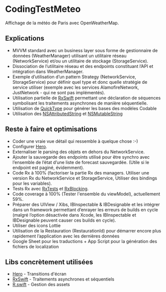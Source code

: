 # CodingTestMeteo

Affichage de la météo de Paris avec OpenWeatherMap.

## Explications

* MVVM standard avec un business layer sous forme de gestionnaire de données (WeatherManager) utilisant un utilitaire réseau (NetworkService) et/ou un utilitaire de stockage (StorageService).
* Dissociation de l’utilitaire réseau et des endpoints constituant l’API et intégration dans WeatherManager.
* Exemple d’utilisation d’un pattern Strategy (NetworkService, StorageService) pour définir quel type et donc quelle stratégie de service utiliser (exemple avec les services AlamofireNetwork, JustNetwork - qui ne sont pas implémentés).
* Utilisation partielle de [RxSwift](https://github.com/ReactiveX/RxSwift) permettant une déclaration de séquences symbolisant les traitements asynchrones de manière séquentielle.
* Utilisation de [QuickType](https://app.quicktype.io) pour générer les bases des modèles Codable
* Utilisation des [NSAttributedString](https://developer.apple.com/documentation/foundation/nsattributedstring) et [NSMutableString](https://developer.apple.com/documentation/foundation/nsmutablestring)

## Reste à faire et optimisations
* Coder une vraie vue détail qui ressemble à quelque chose :-)
* Configurer [Hero](https://github.com/HeroTransitions/Hero).
* Externaliser le parsing des objets en dehors du NetworkService.
* Ajouter la sauvegarde des endpoints utilisé pour être synchro avec l’ensemble de l’état d’une liste de forecast sauvegardée. (Utile si le endpoint est paginé, évidemment).
* Code Rx à 100% (factoriser la partie Rx des managers. Utiliser une version Rx du NetworkService et StorageService, Utiliser des bindings pour les variables).
* Tests Rx avec [RxTests](https://cocoapods.org/pods/RxTests) et [RxBlocking](https://cocoapods.org/pods/RxBlocking).
* Code coverage à 100% (Tester l'ensemble du viewModel), actuellement 59%.
* Préparer des UIView / Xibs, IBInspectable & IBDesignable et les intégrer dans un framework permettant d’enrayer les erreurs de builds en cycle (malgré l’option désactivée dans Xcode, les IBInspectable et IBDesignable peuvent causer ces builds en cycle).
* Utiliser des icons Lottie
* Utilisation de la Restauration (RestaurationId) pour démarrer encore plus rapidement l’application avec les dernières données
* Google Sheet pour les traductions + App Script pour la génération des fichiers de localization

## Libs concrètement utilisées

* [Hero](https://github.com/HeroTransitions/Hero) - Transitions d'écran
* [RxSwift](https://github.com/ReactiveX/RxSwift) - Traitements asynchrones et séquentiels
* [R.swift](https://github.com/mac-cain13/R.swift) - Gestion des assets
